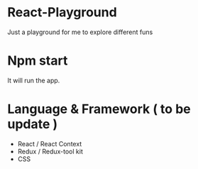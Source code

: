 # React-Playground

Just a playground for me to explore different funs

# Npm start

It will run the app. 

# Language & Framework ( to be update )

- React / React Context
- Redux / Redux-tool kit
- CSS 
